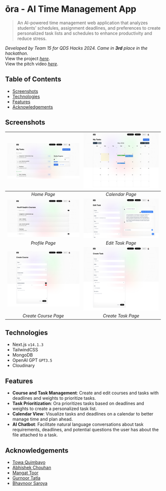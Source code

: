 # ōra - AI Time Management App
> An AI-powered time management web application that analyzes students’ schedules, assignment deadlines, and preferences to create personalized task lists and schedules to enhance productivity and reduce stress.

_Developed by Team 15 for QDS Hacks 2024. Came in **3rd** place in the hackathon._<br />
View the project [_here_](https://qds-hacks-2024.onrender.com/).<br />
View the pitch video [_here_](https://www.youtube.com/watch?v=Gm644fFPYi8).

## Table of Contents
* [Screenshots](#screenshots)
* [Technologies](#technologies)
* [Features](#features)
* [Acknowledgements](#acknowledgements)

## Screenshots
| ![Home Page](screenshots/home.png) | ![Calendar Page](screenshots/calendar.png) |
|:--:|:--:|
| _Home Page_ | _Calendar Page_ |
| ![Profile Page](screenshots/profile.png) | ![Edit Task Page](screenshots/edit_task.png) |
| _Profile Page_ | _Edit Task Page_ |
| ![Create Course Page](screenshots/create_course.png) | ![Create Task Page](screenshots/create_task.png) |
| _Create Course Page_ | _Create Task Page_ |

## Technologies
- Next.js `v14.1.3`
- TailwindCSS
- MongoDB
- OpenAI GPT `GPT3.5`
- Cloudinary

## Features
- __Course and Task Management__: Create and edit courses and tasks with deadlines and weights to prioritize tasks.
- __Task Prioritization__: Ora prioritizes tasks based on deadlines and weights to create a personalized task list.
- __Calendar View__: Visualize tasks and deadlines on a calendar to better manage time and plan ahead.
- __AI Chatbot__: Facilitate natural language conversations about task requirements, deadlines, and potential questions the user has about the file attached to a task.

## Acknowledgements
* [Towa Quimbayo](https://github.com/towaquimbayo)
* [Abhishek Chouhan](https://github.com/abhishekchouhannk)
* [Mangat Toor](https://github.com/immangat)
* [Gurnoor Tatla](https://www.linkedin.com/in/gurnoortatla/)
* [Bhavnoor Saroya](https://github.com/BhavnoorSaroya)